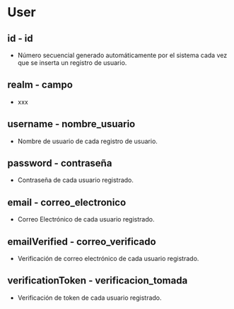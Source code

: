 # User

## id - id
* Número secuencial generado automáticamente por el sistema cada vez que se inserta un registro de usuario.

## realm - campo
* xxx

## username - nombre_usuario
* Nombre de usuario de cada registro de usuario.

## password - contraseña
* Contraseña de cada usuario registrado.

## email - correo_electronico
* Correo Electrónico de cada usuario registrado.

## emailVerified - correo_verificado
* Verificación de correo electrónico de cada usuario registrado.

## verificationToken - verificacion_tomada
* Verificación de token de cada usuario registrado.



